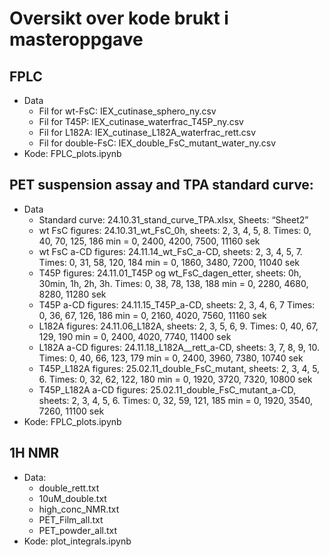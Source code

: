 # Oversikt over kode brukt i masteroppgave

## FPLC
- Data
    - Fil for wt-FsC: IEX_cutinase_sphero_ny.csv
    - Fil for T45P: IEX_cutinase_waterfrac_T45P_ny.csv
    - Fil for L182A: IEX_cutinase_L182A_waterfrac_rett.csv
    - Fil for double-FsC: IEX_double_FsC_mutant_water_ny.csv
- Kode: FPLC_plots.ipynb

## PET suspension assay and TPA standard curve: 
- Data
    - Standard curve: 24.10.31_stand_curve_TPA.xlsx, Sheets: “Sheet2”
    - wt FsC figures: 24.10.31_wt_FsC_0h, sheets: 2, 3, 4, 5, 8. Times: 0, 40, 70, 125, 186 min = 0, 2400, 4200, 7500, 11160 sek
    - wt FsC a-CD figures: 24.11.14_wt_FsC_a-CD, sheets: 2, 3, 4, 5, 7. Times: 0, 31, 58, 120, 184 min = 0, 1860, 3480, 7200, 11040 sek
    - T45P figures: 24.11.01_T45P og wt_FsC_dagen_etter, sheets: 0h, 30min, 1h, 2h, 3h. Times: 0, 38, 78, 138, 188 min = 0, 2280, 4680, 8280, 11280 sek
    - T45P a-CD figures: 24.11.15_T45P_a-CD, sheets: 2, 3, 4, 6, 7  Times: 0, 36, 67, 126, 186 min = 0, 2160, 4020, 7560, 11160 sek 
    - L182A figures: 24.11.06_L182A, sheets: 2, 3, 5, 6, 9. Times: 0, 40, 67, 129, 190 min = 0, 2400, 4020, 7740, 11400 sek 
    - L182A a-CD figures: 24.11.18_L182A__rett_a-CD, sheets: 3, 7, 8, 9, 10. Times: 0, 40, 66, 123, 179 min = 0, 2400, 3960, 7380, 10740 sek
    - T45P_L182A figures: 25.02.11_double_FsC_mutant, sheets: 2, 3, 4, 5, 6. Times: 0, 32, 62, 122, 180 min = 0, 1920, 3720, 7320, 10800 sek 
    - T45P_L182A a-CD figures: 25.02.11_double_FsC_mutant_a-CD, sheets: 2, 3, 4, 5, 6. Times: 0, 32, 59, 121, 185 min = 0, 1920, 3540, 7260, 11100 sek 
- Kode: FPLC_plots.ipynb

## 1H NMR
- Data:
    - double_rett.txt
    - 10uM_double.txt
    - high_conc_NMR.txt
    - PET_Film_all.txt
    - PET_powder_all.txt
- Kode: plot_integrals.ipynb
